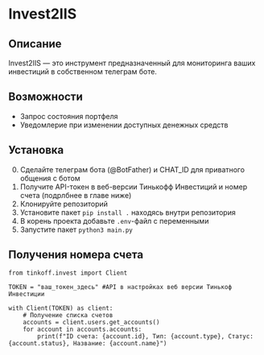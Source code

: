 # Invest2IIS

## Описание
Invest2IIS — это инструмент предназначенный для мониторинга ваших инвестиций в собственном телеграм боте. 


## Возможности
- Запрос состояния портфеля
- Уведомлерие при изменении доступных денежных средств


## Установка
0. Сделайте телеграм бота (@BotFather) и CHAT_ID для приватного общения с ботом
1. Получите API-токен в веб-версии Тинькофф Инвестиций и номер счета (подрлбнее в главе ниже)
2. Клонируйте репозиторий
3. Установите пакет `pip install .` находясь внутри репозитория
4. В корень проекта добавьте `.env`-файл с переменными
5. Запустите пакет `python3 main.py`


## Получения номера счета 
```
from tinkoff.invest import Client

TOKEN = "ваш_токен_здесь" #API в настройках веб версии Тинькоф Инвестиции 

with Client(TOKEN) as client:
    # Получение списка счетов
    accounts = client.users.get_accounts()
    for account in accounts.accounts:
        print(f"ID счета: {account.id}, Тип: {account.type}, Статус: {account.status}, Название: {account.name}")
```
